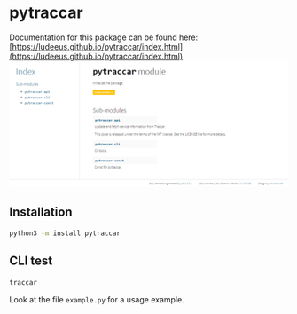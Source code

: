 # pytraccar 

Documentation for this package can be found here:  
[https://ludeeus.github.io/pytraccar/index.html](https://ludeeus.github.io/pytraccar/index.html)  
![documentation](images/docs.png)

## Installation

```bash
python3 -m install pytraccar
```

## CLI test

```bash
traccar
```

Look at the file `example.py` for a usage example.